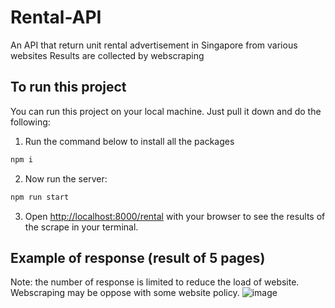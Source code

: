 # Rental-API
An API that return unit rental advertisement in Singapore from various websites
Results are collected by webscraping

## To run this project

You can run this project on your local machine. Just pull it down and do the following:

1. Run the command below to install all the packages

```bash
npm i
```

2. Now run the server:

```bash
npm run start
```

3. Open [http://localhost:8000/rental](http://localhost:8000/rental) with your browser to see the results of the scrape in your terminal.

## Example of response (result of 5 pages)
Note: the number of response is limited to reduce the load of website. Webscraping may be oppose with some website policy.
![image](https://user-images.githubusercontent.com/94891192/191440567-b07edadb-10e3-42d0-a230-84f95b70b557.png)

